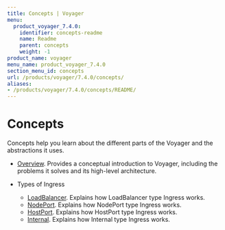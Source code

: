 ```yaml
---
title: Concepts | Voyager
menu:
  product_voyager_7.4.0:
    identifier: concepts-readme
    name: Readme
    parent: concepts
    weight: -1
product_name: voyager
menu_name: product_voyager_7.4.0
section_menu_id: concepts
url: /products/voyager/7.4.0/concepts/
aliases:
- /products/voyager/7.4.0/concepts/README/
---
```


# Concepts

Concepts help you learn about the different parts of the Voyager and the abstractions it uses.

- [Overview](/products/voyager/7.4.0/concepts/overview). Provides a conceptual introduction to Voyager, including the problems it solves and its high-level architecture.

- Types of Ingress
  - [LoadBalancer](/products/voyager/7.4.0/concepts/ingress-types/loadbalancer). Explains how LoadBalancer type Ingress works.
  - [NodePort](/products/voyager/7.4.0/concepts/ingress-types/nodeport). Explains how NodePort type Ingress works.
  - [HostPort](/products/voyager/7.4.0/concepts/ingress-types/hostport). Explains how HostPort type Ingress works.
  - [Internal](/products/voyager/7.4.0/concepts/ingress-types/internal). Explains how Internal type Ingress works.
